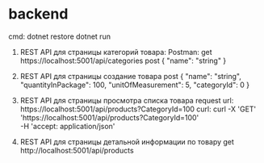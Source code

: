 # backend

cmd:
dotnet restore
dotnet run

1. REST API для страницы категорий товара:
   Postman: get https://localhost:5001/api/categories
   post {
  "name": "string"
    }

2. REST API для страницы создание товара
  post 
{
  "name": "string",
  "quantityInPackage": 100,
  "unitOfMeasurement": 5,
  "categoryId": 0
}
   

3. REST API для страницы просмотра списка товара
   request url: https://localhost:5001/api/products?CategoryId=100
curl: curl -X 'GET' \
  'https://localhost:5001/api/products?CategoryId=100' \
  -H 'accept: application/json'

4. REST API для страницы детальной информации по товару
  get http://localhost:5001/api/products
